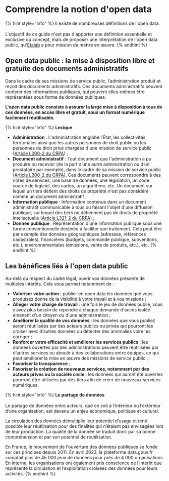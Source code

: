 # Comprendre la notion d'open data

{% hint style="info" %}
Il existe de nombreuses définitions de l'open data. \
\
L'objectif de ce guide n'est pas d'apporter une définition essentielle et exclusive du concept, mais de proposer une interprétation de l'open data public, qu'[Etalab](https://www.etalab.gouv.fr/) a pour mission de mettre en œuvre.
{% endhint %}

## Open data public : la mise à disposition libre et gratuite des documents administratifs

Dans le cadre de ses missions de service public, l’administration produit et reçoit des documents administratifs. Ces documents administratifs peuvent contenir des informations publiques, qui peuvent elles-mêmes être représentées sous forme de données publiques.&#x20;

**L'open data public consiste à assurer la large mise à disposition à tous de ces données, en accès libre et gratuit, sous un format numérique facilement réutilisable.**

{% hint style="info" %}
**Lexique**

* **Administration** : L'administration englobe l’État, les collectivités territoriales ainsi que les autres personnes de droit public ou les personnes de droit privé chargées d'une mission de service public ([Article L300-2 du CRPA](https://www.legifrance.gouv.fr/affichCodeArticle.do;jsessionid=38EE7903F1DB9BDF237E3916D5943464.tplgfr29s\_3?idArticle=LEGIARTI000033218936\&cidTexte=LEGITEXT000031366350\&dateTexte=20170701https://)) ;
* **Document administratif** : Tout document que l'administration a pu produire ou recevoir (de la part d’une autre administration ou d’un prestataire par exemple), dans le cadre de sa mission de service public ([Article L300-2 du CRPA](https://www.legifrance.gouv.fr/affichCodeArticle.do;jsessionid=38EE7903F1DB9BDF237E3916D5943464.tplgfr29s\_3?idArticle=LEGIARTI000033218936\&cidTexte=LEGITEXT000031366350\&dateTexte=20170701https://)). Ces documents peuvent correspondre à des notes de services, une base de données, une législation, un code source de logiciel, des cartes, un algorithme, etc. Un document sur lequel un tiers détient des droits de propriété n'est pas considéré comme un document administratif ;
* **Information publique** : Information contenue dans un document administratif communicable à tous ou faisant l'objet d'une diffusion publique, sur lequel des tiers ne détiennent pas de droits de propriété intellectuelle ([Article L321-2 du CRPA](https://www.legifrance.gouv.fr/affichCodeArticle.do;jsessionid=3D26427599551CBACAF75B4C44C8715B.tplgfr24s\_3?idArticle=LEGIARTI000033218992\&cidTexte=LEGITEXT000031366350\&dateTexte=20191018)) ;
* **Donnée publique** : Représentation d’une information publique sous une forme conventionnelle destinée à faciliter son traitement. Cela peut être par exemple des données géographiques (adresses, références cadastrales), financières (budgets, commande publique, subventions, etc.), environnementales (émissions, vente de produits, etc.), etc.
{% endhint %}

## Les bénéfices liés à l'open data public&#x20;

Au-delà du respect du cadre légal, ouvrir vos données présente de multiples intérêts. Cela vous permet notamment de :

* **Valoriser votre action** : publier en open data les données que vous produisez donne de la visibilité à votre travail et à vos missions ;
* **Alléger votre charge de travail** : une fois le jeu de données publié, vous n’avez plus besoin de répondre à chaque demande d'accès isolée émanant d'un citoyen ou d'une administration ;
* **Améliorer la qualité de vos données** : les données que vous publiez seront réutilisées par des acteurs publics ou privés qui pourront les croiser avec d’autres données ou détecter des anomalies voire les corriger ;&#x20;
* **Renforcer votre efficacité et améliorer les services publics** : les données ouvertes par des administrations peuvent être réutilisées par d’autres services ou aboutir à des collaborations entre équipes, ce qui peut améliorer la mise en œuvre des missions de service public ;
* **Favoriser la transparence** ;&#x20;
* **Favoriser la création de nouveaux services, notamment par des acteurs privés ou la société civile** : les données qui auront été ouvertes pourront être utilisées par des tiers afin de créer de nouveaux services numériques.

{% hint style="info" %}
**Le partage de données**\
\
Le partage de données entre acteurs, que ce soit à l’intérieur ou l’extérieur d’une organisation, est devenu un enjeu économique, politique et culturel.&#x20;

La circulation des données démultiplie leur potentiel d’usage et rend possible leur réutilisation pour des finalités qui n’étaient pas envisagées lors de leur production. La qualité de la donnée se traduit donc par sa bonne compréhension et par son potentiel de réutilisation.

En France, le mouvement de l'ouverture des données publiques se fonde sur ces principes depuis 2011. En avril 2023, la plateforme data.gouv.fr comptait plus de 45 000 jeux de données pour près de 4 000 organisations. En interne, les organisations ont également pris conscience de l’intérêt que représente la circulation et l’exploitation croisées des données pour leurs activités.
{% endhint %}

